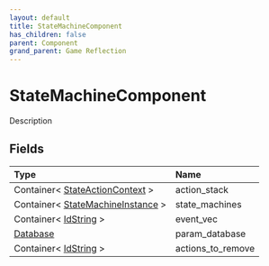 ```yaml
---
layout: default
title: StateMachineComponent
has_children: false
parent: Component
grand_parent: Game Reflection
---
```

# StateMachineComponent
Description 

## Fields

| Type | Name |
|:----------|:--------------|
| Container< [StateActionContext](/riftbreaker-wiki/docs/game-reflection/classes/state_action_context/) > | action_stack |
| Container< [StateMachineInstance](/riftbreaker-wiki/docs/game-reflection/classes/state_machine_instance/) > | state_machines |
| Container< [IdString](/riftbreaker-wiki/docs/game-reflection/components/id_string/) > | event_vec |
| [Database](/riftbreaker-wiki/docs/game-reflection/components/database/) | param_database |
| Container< [IdString](/riftbreaker-wiki/docs/game-reflection/components/id_string/) > | actions_to_remove |

